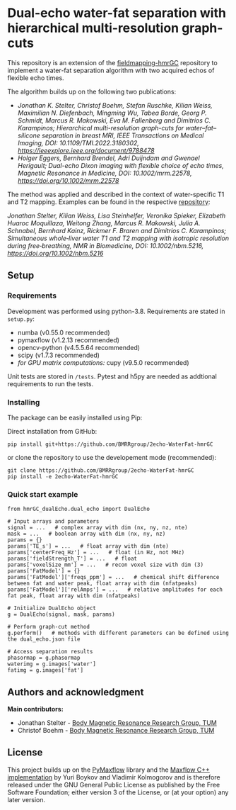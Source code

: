 # Dual-echo water-fat separation with hierarchical multi-resolution graph-cuts

This repository is an extension of the [fieldmapping-hmrGC](https://github.com/BMRRgroup/fieldmapping-hmrGC) repository to implement a water-fat separation algorithm with two acquired echos of flexible echo times.

The algorithm builds up on the following two publications:
- *Jonathan K. Stelter, Christof Boehm, Stefan Ruschke, Kilian Weiss, Maximilian N. Diefenbach, Mingming Wu, Tabea Borde, Georg P. Schmidt, Marcus R. Makowski, Eva M. Fallenberg and Dimitrios C. Karampinos; Hierarchical multi-resolution graph-cuts for water–fat–silicone separation in breast MRI, IEEE Transactions on Medical Imaging, DOI: 10.1109/TMI.2022.3180302, https://ieeexplore.ieee.org/document/9788478*
- *Holger Eggers, Bernhard Brendel, Adri Duijndam and Gwenael Herigault; Dual-echo Dixon imaging with flexible choice of echo times, Magnetic Resonance in Medicine, DOI: 10.1002/mrm.22578, https://doi.org/10.1002/mrm.22578*

The method was applied and described in the context of water-specific T1 and T2 mapping. Examples can be found in the respective [repository](https://github.com/BMRRgroup/liver-t1t2-mapping):

*Jonathan Stelter, Kilian Weiss, Lisa Steinhelfer, Veronika Spieker, Elizabeth Huaroc Moquillaza, Weitong Zhang, Marcus R. Makowski, Julia A. Schnabel, Bernhard Kainz, Rickmer F. Braren and Dimitrios C. Karampinos; Simultaneous whole‐liver water T1 and T2 mapping with isotropic resolution during free‐breathing, NMR in Biomedicine, DOI: 10.1002/nbm.5216, https://doi.org/10.1002/nbm.5216*

## Setup

### Requirements

Development was performed using python-3.8. Requirements are stated in `setup.py`:
* numba (v0.55.0 recommended)
* pymaxflow (v1.2.13 recommended)
* opencv-python (v4.5.5.64 recommended)
* scipy (v1.7.3 recommended)
* *for GPU matrix computations:* cupy (v9.5.0 recommended)

Unit tests are stored in `/tests`. Pytest and h5py are needed as addtional requirements to run the tests.

### Installing

The package can be easily installed using Pip:

Direct installation from GitHub:
```
pip install git+https://github.com/BMRRgroup/2echo-WaterFat-hmrGC
```

or clone the repository to use the developement mode (recommended):
```
git clone https://github.com/BMRRgroup/2echo-WaterFat-hmrGC
pip install -e 2echo-WaterFat-hmrGC
```

### Quick start example
```
from hmrGC_dualEcho.dual_echo import DualEcho

# Input arrays and parameters
signal = ...   # complex array with dim (nx, ny, nz, nte)
mask = ...   # boolean array with dim (nx, ny, nz)
params = {}
params['TE_s'] = ...   # float array with dim (nte)
params['centerFreq_Hz'] = ...   # float (in Hz, not MHz)
params['fieldStrength_T'] = ...   # float
params['voxelSize_mm'] = ...   # recon voxel size with dim (3)
params['FatModel'] = {}
params['FatModel']['freqs_ppm'] = ...   # chemical shift difference between fat and water peak, float array with dim (nfatpeaks)
params['FatModel']['relAmps'] = ...   # relative amplitudes for each fat peak, float array with dim (nfatpeaks)

# Initialize DualEcho object
g = DualEcho(signal, mask, params)

# Perform graph-cut method
g.perform()   # methods with different parameters can be defined using the dual_echo.json file
 
# Access separation results
phasormap = g.phasormap
waterimg = g.images['water']
fatimg = g.images['fat']
```

## Authors and acknowledgment
**Main contributors:**
* Jonathan Stelter - [Body Magnetic Resonance Research Group, TUM](http://bmrr.de)
* Christof Boehm - [Body Magnetic Resonance Research Group, TUM](http://bmrr.de)

## License
This project builds up on the [PyMaxflow](https://github.com/pmneila/PyMaxflow) library and the [Maxflow C++ implementation](https://pub.ist.ac.at/~vnk/software.html) by Yuri Boykov and Vladimir Kolmogorov and is therefore released under the GNU General Public License as published by the Free Software Foundation; either version 3 of the License, or (at your option) any later version.
